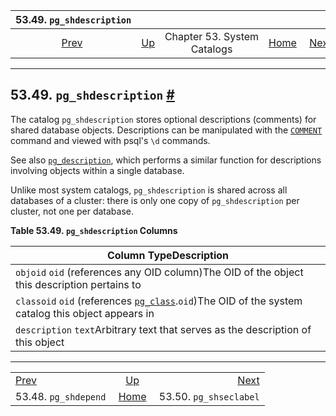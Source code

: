 <!--?xml version="1.0" encoding="UTF-8" standalone="no"?-->

|                53.49. `pg_shdescription`               |                                                   |                             |                                                       |                                                            |
| :----------------------------------------------------: | :------------------------------------------------ | :-------------------------: | ----------------------------------------------------: | ---------------------------------------------------------: |
| [Prev](catalog-pg-shdepend.html "53.48. pg_shdepend")  | [Up](catalogs.html "Chapter 53. System Catalogs") | Chapter 53. System Catalogs | [Home](index.html "PostgreSQL 17devel Documentation") |  [Next](catalog-pg-shseclabel.html "53.50. pg_shseclabel") |

***

## 53.49. `pg_shdescription` [#](#CATALOG-PG-SHDESCRIPTION)



The catalog `pg_shdescription` stores optional descriptions (comments) for shared database objects. Descriptions can be manipulated with the [`COMMENT`](sql-comment.html "COMMENT") command and viewed with psql's `\d` commands.

See also [`pg_description`](catalog-pg-description.html "53.19. pg_description"), which performs a similar function for descriptions involving objects within a single database.

Unlike most system catalogs, `pg_shdescription` is shared across all databases of a cluster: there is only one copy of `pg_shdescription` per cluster, not one per database.

**Table 53.49. `pg_shdescription` Columns**

| Column TypeDescription                                                                                                                        |
| --------------------------------------------------------------------------------------------------------------------------------------------- |
| `objoid` `oid` (references any OID column)The OID of the object this description pertains to                                                  |
| `classoid` `oid` (references [`pg_class`](catalog-pg-class.html "53.11. pg_class").`oid`)The OID of the system catalog this object appears in |
| `description` `text`Arbitrary text that serves as the description of this object                                                              |

***

|                                                        |                                                       |                                                            |
| :----------------------------------------------------- | :---------------------------------------------------: | ---------------------------------------------------------: |
| [Prev](catalog-pg-shdepend.html "53.48. pg_shdepend")  |   [Up](catalogs.html "Chapter 53. System Catalogs")   |  [Next](catalog-pg-shseclabel.html "53.50. pg_shseclabel") |
| 53.48. `pg_shdepend`                                   | [Home](index.html "PostgreSQL 17devel Documentation") |                                     53.50. `pg_shseclabel` |
